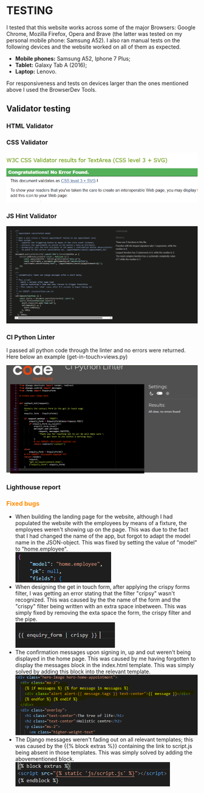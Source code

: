 <h1>TESTING</h1>
I tested that this website works across some of the major Browsers: Google Chrome, Mozilla Firefox, Opera and Brave (the latter was tested on my personal mobile phone: Samsung A52). I also ran manual tests on the following devices and the website worked on all of them as expected.

<ul>
<li><strong>Mobile phones:</strong> Samsung A52, Iphone 7 Plus;</li>
<li><strong>Tablet:</strong> Galaxy Tab A (2016);</li>
<li><strong>Laptop:</strong> Lenovo.</li>
</ul>
For responsiveness and tests on devices larger than the ones mentioned above I used the BrowserDev Tools.

<h2>Validator testing</h2>

<h3>HTML Validator</h3>

<h3>CSS Validator</h3>
<img src="images-README/W3C-CSS-Validator.PNG" alt="W3C CSS Validator results">

<h3>JS Hint Validator</h3>
<img src="images-README/JS-Hint-Validator-results.PNG" alt="JS Hint Validator results">

<h3>CI Python Linter</h3>
<p>I passed all python code through the linter and no errors were returned. Here below an example (get-in-touch>views.py)</p>
<img src="images-README/CI-Python-linter.PNG" alt="example CI Python linter">

<h3>Lighthouse report</h3>


<h3 style="color: darkorange">Fixed bugs</h3>

<ul>
<li>When building the landing page for the website, although I had populated the website with the employees by means of a fixture, the employees weren't showing up on the page. This was due to the fact that I had changed the name of the app, but forgot to adapt the model name in the JSON-object. This was fixed by setting the value of "model" to "home.employee".</li>

<img src="images-README/fixed-bug-in-fixture.PNG" alt="fixed bug in fixture">
<li>When designing the get in touch form, after applying the crispy forms filter, I was getting an error stating that the filter "cripsy" wasn't recognized. This was caused by the the name of the form and the "crispy" filter being written with an extra space inbetween. This was simply fixed by removing the exta space the form, the crispy filter and the pipe.</li>

<img src="images-README/wrong-syntax-crispy-filter.PNG" alt="wrong syntax crispy filter">

<li>The confirmation messages upon signing in, up and out weren't being displayed in the home page. This was caused by me having forgotten to display the messages block in the index.html template. This was simply solved by adding this block into the relevant template.</li>

<img src="images-README/messages-block-index-template.PNG" alt="messages block in index.html">

<li>The Django messages weren't fading out on all relevant templates; this was caused by the {{% block extras %}} containing the link to script.js being absent in those templates. This was simply solved by adding the abovementioned block.</li>

<img src="images-README/block-extras-containing-script.PNG" alt="block extras containing link to js file">
</ul>
